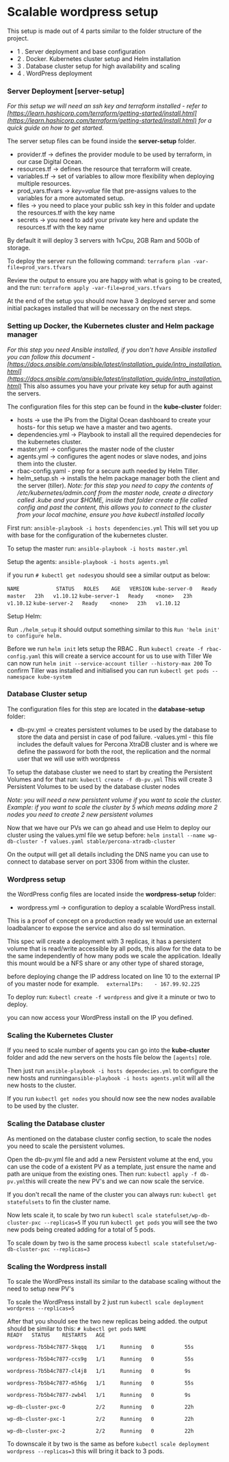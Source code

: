 # Scalable wordpress setup

This setup is made out of 4 parts similar to the folder structure of the project.
 - 1 . Server deployment and base configuration
 - 2 . Docker. Kubernetes cluster setup and Helm installation
 - 3 . Database cluster setup for high availability and scaling
 - 4 . WordPress deployment 


### Server Deployment [server-setup]
*For this setup we will need an ssh key and terraform installed - refer to [https://learn.hashicorp.com/terraform/getting-started/install.html](https://learn.hashicorp.com/terraform/getting-started/install.html) for a quick guide on how to get started.*

The server setup files can be found inside the **server-setup** folder.
- provider.tf -> defines the provider module to be used by terraform, in our case Digital Ocean.
- resources.tf -> defines the resource that terraform will create.
- variables.tf -> set of variables to allow more flexibility when deploying multiple resources.
- prod_vars.tfvars -> *key=value* file that pre-assigns values to the variables for a more automated setup.
- files -> you need to place your public ssh key in this folder and update the resources.tf with the key name
- secrets -> you need to add your private key here and update the resources.tf with the key name

By default it will deploy 3 servers with 1vCpu, 2GB Ram and 50Gb of storage.

To deploy the server run the following command:
`terraform plan -var-file=prod_vars.tfvars`

Review the output to ensure you are happy with what is going to be created, and the run:
`terraform apply -var-file=prod_vars.tfvars`

At the end of the setup you should now have 3 deployed server and some initial packages installed that will be necessary on the next steps.

### Setting up Docker, the Kubernetes cluster and Helm package manager
*For this step you need Ansible installed, if you don't have Ansible installed you can follow this document - [https://docs.ansible.com/ansible/latest/installation_guide/intro_installation.html](https://docs.ansible.com/ansible/latest/installation_guide/intro_installation.html)*
This also assumes you have your private key setup for auth against the servers.

The configuration files for this step can be found in the **kube-cluster** folder:
- hosts -> use the IPs from the Digital Ocean dashboard to create your hosts- for this setup we have a master and two agents.
- dependencies.yml -> Playbook to install all the required dependecies for the kubernetes cluster.
- master.yml -> configures the master node of the cluster
- agents.yml -> configures the agent nodes or slave nodes, and joins them into the cluster.
- rbac-config.yaml - prep for a secure auth needed by Helm Tiller.
- helm_setup.sh -> installs the helm package manager both the client and the server (tiller). *Note: for this step you need to copy the contents of /etc/kubernetes/admin.conf  from the master node, create a directory called .kube and your $HOME, inside that folder create a file called config and past the content, this allows you to connect to the cluster from your local machine, ensure you have kubectl installed locally*

First run:
`ansible-playbook -i hosts dependencies.yml`
This will set you up with base for the configuration of the kubernetes cluster.

To setup the master run:
`ansible-playbook -i hosts master.yml`

Setup the agents:
`ansible-playbook -i hosts agents.yml`

if you run `# kubectl get nodes`you should see a similar output as below:

`NAME            STATUS   ROLES    AGE   VERSION`
`kube-server-0   Ready    master   23h   v1.10.12`
`kube-server-1   Ready    <none>   23h   v1.10.12`
`kube-server-2   Ready    <none>   23h   v1.10.12`

Setup Helm:

Run `./helm_setup`
it should output something similar to this
`Run 'helm init' to configure helm.`

Before we run `helm init` lets setup the RBAC .
Run `kubectl create -f rbac-config.yaml` this will create a service account for us to use with Tiller
We can now run `helm init --service-account tiller --history-max 200`
To confirm Tiller was installed and initialised you can run `kubectl get pods --namespace kube-system`

### Database Cluster setup

The configuration files for this step are located in the **database-setup** folder:
- db-pv.yml -> creates persistent volumes to be used by the database to store the data and persist in case of pod failure.
-values.yml - this file includes the default values for Percona XtraDB cluster and is where we define the password for both the root, the replication and the normal user that we will use with wordpress

To setup the database cluster we need to start by creating the Persistent Volumes and for that run:
`kubectl create -f db-pv.yml`
This will create 3 Persistent Volumes to be used by the database cluster nodes

*Note: you will need a new persistent volume if you want to scale the cluster. Example: if you want to scale the cluster by 5 which means adding more 2 nodes you need to create 2 new persistent volumes*

Now that we have our PVs we can go ahead and use Helm to deploy our cluster using the values.yml file we setup before:
`helm install --name wp-db-cluster -f values.yaml stable/percona-xtradb-cluster`

On the output will get all details including the DNS name you can use to connect to database server on port 3306 from within the cluster.

### Wordpress setup
the WordPress config files are located inside the **wordpress-setup** folder:
- wordpress.yml -> configuration to deploy a scalable WordPress install.

This is a proof of concept on a production ready we would use an external loadbalancer to expose the service and also do ssl termination.

This spec will create a deployment with 3 replicas, it has a persistent volume that is read/write accessible by all pods, this allow for the data to be the same independently of how many pods we scale the application. 
Ideally this mount would be a NFS share or any other type of shared storage,

before deploying change the IP address located on line 10 to the external IP of you master node for example.
`  externalIPs:`
`   - 167.99.92.225`

To deploy run: `Kubectl create -f wordpress` and give it a minute or two to deploy.

you can now access your WordPress install on the IP you defined.


### Scaling the Kubernetes Cluster

If you need to scale number of agents you can go into the **kube-cluster** folder and add the new servers on the hosts file below the `[agents]` role.

Then just run `ansible-playbook -i hosts dependecies.yml` to configure the new hosts and running`ansible-playbook -i hosts agents.yml`it will all the new hosts to the cluster.

If you run `kubectl get nodes` you should now see the new nodes available to be used by the cluster.

### Scaling the Database cluster

As mentioned on the database cluster config section, to scale the nodes you need to scale the persistent volumes.

Open the db-pv.yml file and add a new Persistent volume at the end, you can use the code of a existent PV as a template, just ensure the name and path are unique from the existing ones.
Then run: `kubectl apply -f db-pv.yml`this will create the new PV's and we can now scale the service.

If you don't recall the name of the cluster you can always run:
`kubectl get statefulsets` to fin the cluster name.

Now lets scale it, to scale by two run `kubectl scale statefulset/wp-db-cluster-pxc --replicas=5`
If you run `kubectl get pods` you will see the two new pods being created adding for a total of 5 pods.

To scale down by two is the same process `kubectl scale statefulset/wp-db-cluster-pxc --replicas=3`

### Scaling the Wordpress install

To scale the WordPress install its similar to the database scaling without the need to setup new PV's

To scale the WordPress install by 2 just run `kubectl scale deployment wordpress --replicas=5`

After that you should see the two new replicas being added. the output should be similar to this:
`# kubectl get pods`
`NAME                         READY   STATUS    RESTARTS   AGE`

`wordpress-7b5b4c7877-5kqqq   1/1     Running   0          55s`

`wordpress-7b5b4c7877-ccs9g   1/1     Running   0          55s`

`wordpress-7b5b4c7877-cl4j8   1/1     Running   0          9s`

`wordpress-7b5b4c7877-m5h6g   1/1     Running   0          55s`

`wordpress-7b5b4c7877-zwb4l   1/1     Running   0          9s`

`wp-db-cluster-pxc-0          2/2     Running   0          22h`

`wp-db-cluster-pxc-1          2/2     Running   0          22h`

`wp-db-cluster-pxc-2          2/2     Running   0          22h`

To downscale it by two is the same as before `kubectl scale deployment wordpress --replicas=3` this will bring it back to 3 pods.
